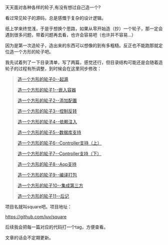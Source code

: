 天天面对各种各样的轮子,有没有想过自己造一个?

看过常见轮子的源码，总是感慨于复杂的设计逻辑。

纸上学来终觉浅，于是乎想换个思路，如果从零开始造（抄）一个轮子，那一定会遇到很多问题，带着问题再去看，也许会容易吧（也许并不容易...）

因为是第一次造轮子，造出来的东西可以想像的到有多粗糙。反正也不能跑那就定位造一个方形的轮子吧。
<!-- more -->
我先试着列了一下目录清单，写了两篇，感觉还行，但目录结构可能还是会随着造轮子的过程有所调整，到时候会在这里同步修改：

>[造一个方形的轮子0--起源](http://blog.jisuye.com/2019/06/18/square0/)
>
>[造一个方形的轮子1--嵌入容器](http://blog.jisuye.com/2019/06/20/square1/)
>
>[造一个方形的轮子2--添加配置](http://blog.jisuye.com/2019/06/24/square2/)
>
>[造一个方形的轮子3--控制反转](http://blog.jisuye.com/2019/06/26/square3/)
>
>[造一个方形的轮子4--依赖注入](http://blog.jisuye.com//2019/06/29/square4)
>
>[造一个方形的轮子5--数据库支持](http://blog.jisuye.com/2019/07/08/square5)
>
>[造一个方形的轮子6--Controller支持（上）](http://blog.jisuye.com//2019/07/17/square6)
>
>[造一个方形的轮子7--Controller支持（下）](http://blog.jisuye.com/2019/07/17/square7)
>
>[造一个方形的轮子8--Aop支持](http://blog.jisuye.com/2019/08/10/square8)
>
>[造一个方形的轮子9--编译打包](http://blog.jisuye.com/2019/08/15/square9)
>
>[造一个方形的轮子10--集成第三方](http://blog.jisuye.com/2019/09/09/square10)
>
>[造一个方形的轮子11--后记](http://blog.jisuye.com/2019/09/20/square11)




项目名就叫square吧。项目地址：

<https://github.com/iuv/square>

后续我会把每一篇对应的代码打一个tag，方便查看。

文章的话会不定期更新。

